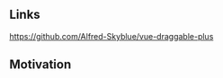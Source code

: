 <!-- plugin template readme -->

## Links

https://github.com/Alfred-Skyblue/vue-draggable-plus

## Motivation

<!-- your plugin motivation, or why you write this plugin -->
